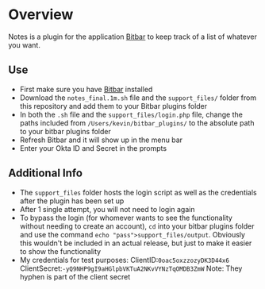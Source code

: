 # Overview

Notes is a plugin for the application [Bitbar](https://getbitbar.com/) to keep track of a list of whatever you want.

## Use

- First make sure you have [Bitbar](https://getbitbar.com/) installed
- Download the `notes_final.1m.sh` file and the `support_files/` folder from this repository and add them to your Bitbar plugins folder
- In both the `.sh` file and the `support_files/login.php` file, change the paths included from `/Users/kevin/bitbar_plugins/` to the absolute path to your bitbar plugins folder
- Refresh Bitbar and it will show up in the menu bar
- Enter your Okta ID and Secret in the prompts

## Additional Info

 - The `support_files` folder hosts the login script as well as the credentials after the plugin has been set up
 - After 1 single attempt, you will not need to login again
 - To bypass the login (for whomever wants to see the functionality without needing to create an account),  `cd` into your bitbar plugins folder and use the command `echo "pass">support_files/output`. Obviously this wouldn't be included in an actual release, but just to make it easier to show the functionality
 - My credentials for test purposes: ClientID:`0oac5oxzzozyDK3D44x6` ClientSecret:`-yQ9NHP9gI9aHGlpbVKTuA2NKvVYNzTqOMDB3ZmW` Note: They hyphen is part of the client secret
